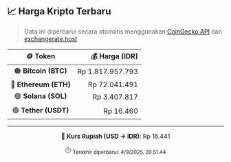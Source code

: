

<!-- HARGA_KRIPTO -->
## 📈 Harga Kripto Terbaru

> Data ini diperbarui secara otomatis menggunakan [CoinGecko API](https://www.coingecko.com/) dan [exchangerate.host](https://exchangerate.host/)

<div align="center">

| 🪙 Token | 💰 Harga (IDR) |
|:------:|---------------:|
| 🟠 **Bitcoin (BTC)**   | Rp 1.817.957.793 |
| 🔵 **Ethereum (ETH)**  | Rp 72.041.491 |
| 🟣 **Solana (SOL)**    | Rp 3.407.817 |
| 🟢 **Tether (USDT)**   | Rp 16.460 |

---

💱 **Kurs Rupiah (USD → IDR)**: Rp 16.441

🕒 <sub>Terakhir diperbarui: 4/9/2025, 20.51.44</sub>

</div>
<!-- /HARGA_KRIPTO -->